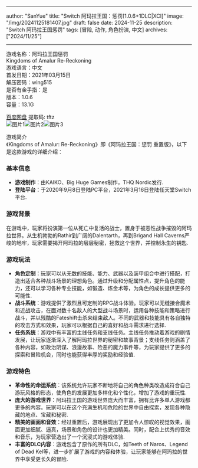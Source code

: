 
---
author: "SanYue"
title: "Switch 阿玛拉王国：惩罚[1.0.6+1DLC|XCI]"
image: "/img/20241125181407.jpg"
draft: false
date: 2024-11-25
description: "Switch 阿玛拉王国惩罚"
tags: [冒险, 动作, 角色扮演, 中文]
archives: ["2024/11/25"]

---

游戏名称：阿玛拉王国惩罚   
Kingdoms of Amalur Re-Reckoning    
游戏语言：中文  
首发日期：2021年03月15日  
解压密码：wing515  
是否有金手指：是  
版本：1.0.6   
容量：13.1G

[百度网盘](https://pan.baidu.com/s/1l0PSrJn09vA8unfufXXs8Q) 提取码: tftz  
![图片1](/img/6a5b98.jpg)![图片2](/img/51049b.jpg)![图片3](/img/d4668f.jpg)  

游戏简介  
《Kingdoms of Amalur: Re-Reckoning》即《阿玛拉王国：惩罚 重置版》，以下是这款游戏的详细介绍：

### 基本信息
- **游戏制作**：由KAIKO、Big Huge Games制作，THQ Nordic发行.
- **登陆平台**：于2020年9月8日登陆PC平台，2021年3月16日登陆任天堂Switch平台.

### 游戏背景
在游戏中，玩家将扮演第一位从死亡中复活的战士，置身于被恶性战争摧毁的阿玛拉世界。从生机勃勃的Rathir到广阔的Dalentarth，再到Brigand Hall Caverns严峻的地牢，玩家需要揭开阿玛拉的层层秘密，拯救这个世界，并控制永生的钥匙.

### 游戏玩法
- **角色定制**：玩家可以从无数的技能、能力、武器以及装甲组合中进行搭配，打造出适合各种战斗场景的理想角色。通过升级和分配属性点，提升角色的能力，还可以学习各种专业技能，如锻造、炼金术等，为角色的成长提供更多的可能性.
- **战斗系统**：游戏提供了激烈且可定制的RPG战斗体验。玩家可以无缝接合魔术和近战攻击，在面对数十名敌人的大型战斗场景时，运用各种技能和策略进行战斗，并以残酷的Fateshift击杀来结束敌人。不同的武器和技能具有各自独特的攻击方式和效果，玩家可以根据自己的喜好和战斗需求进行选择.
- **任务系统**：游戏中有丰富的主线任务和支线任务。主线任务推动着游戏的剧情发展，让玩家逐渐深入了解阿玛拉世界的秘密和故事背景；支线任务则涵盖了各种内容，如政治阴谋、浪漫故事、险恶的魔力事件等，为玩家提供了更多的探索和冒险机会，同时也能获得丰厚的奖励和经验值.

### 游戏特色
- **革命性的命运系统**：该系统允许玩家不断地将自己的角色种类改造成符合自己游玩风格的形态，使角色的发展更加多样化和个性化，增加了游戏的重玩性.
- **庞大的游戏世界**：阿玛拉王国的游戏世界庞大而丰富，拥有比许多单人游戏都更多的内容。玩家可以在这个充满生机和危险的世界中自由探索，发现各种隐藏的地点、宝藏和秘密.
- **精美的画面和音效**：经过重置后，游戏展现出了更加令人惊叹的视觉效果，画面更加细腻、逼真，场景和角色的设计也更加精美。同时，配合上优秀的音效和音乐，为玩家营造出了一个沉浸式的游戏体验.
- **丰富的DLC内容**：游戏包含了原作的所有DLC，如Teeth of Naros、Legend of Dead Kel等，进一步扩展了游戏的内容和体验，让玩家能够在阿玛拉的世界中享受更长久的冒险.
